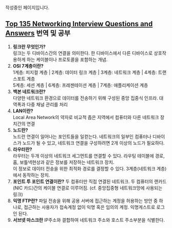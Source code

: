작성중인 페이지입니다.  
## [Top 135 Networking Interview Questions and Answers](https://www.guru99.com/networking-interview-questions.html) 번역 및 공부

1. **링크란 무엇인가?**  
  링크는 두 디바이스간의 연결을 의미한다. 한 디바이스에서 다른 디바이스로 상호작용하게 하는 케이블이나 프로토콜을 포함하는 개념.  
2. **OSI 7계층이란?**  
  1계층: 피지컬 계층 | 2계층: 데이터 링크 계층 | 3계층: 네트워크 계층 | 4계층: 트랜스포트 계층  
  5계층: 세션 계층 | 6계층: 프레젠테이션 계층 | 7계층: 애플리케이션 계층  
3. **백본 네트워크란?**  
  다양한 네트워크 환경으로 데이터를 전송하기 위해 구성된 중앙 집중식 인프라. 대역폭과 다중 채널 관리를 처리  
4. **LAN이란?**  
  Local Area Network의 약자로 비교적 좁은 지역에서 컴퓨터와 다른 네트워크 장치간의 연결  
5. **노드란?**  
  노드란 연결이 일어나는 포인트들을 일컫는다. 네트워크의 일부인 컴퓨터나 디바이스가 노드가 될 수 있고, 네트워크 연결을 구성하려면 2개 이상의 노드가 필요하다.  
6. **라우터란?**  
  라우터는 두개 이상의 네트워크 세그먼트를 연결할 수 있다. 라우팅 테이블에 경로, 홉, 보틀넥현상과 같은 정보를 저장하는 네트워크 장치.  
  이 정보로 데이터 전송을 위한 최적화 경로를 결정할 수 있다. 3계층(네트워크 계층)에서 동작하는 장치.
7. **포인트 투 포인트 연결이란?**
  두 컴퓨터만 직접 연결된 네트워크. 두 컴퓨터의 랜카드(NIC 카드)간의 케이블 연결로 이루어짐. (cf. 중앙집중형 네트워크망에 사용되는 링크)
8. **익명 FTP란?**
  파일 전송을 위해 공용 서버에 접근하는 계정을 허용하는 방안 중 하나로, 접근하는 사용자가 접속계정 없이 익명 혹은 임의의 계정. 익명게스트로 로그인 된다.  
9. **서브넷 마스크란**
  IP주소와 결합하여 네트워크 주소와 호스트 주소부분을 식별한다.

